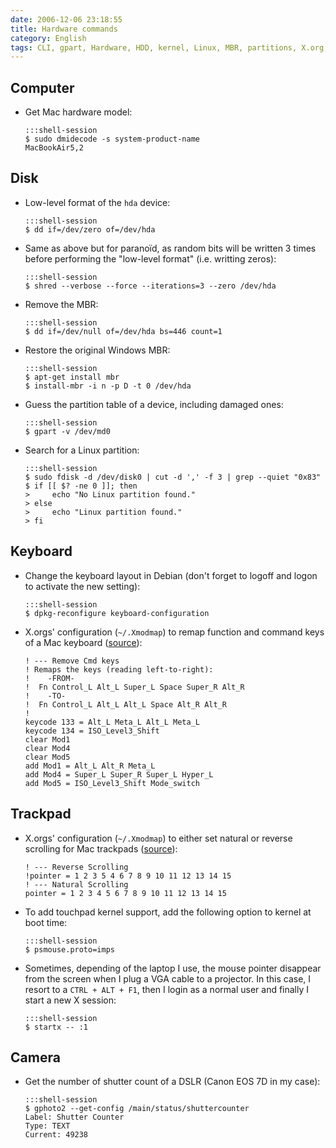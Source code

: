 ```yaml
---
date: 2006-12-06 23:18:55
title: Hardware commands
category: English
tags: CLI, gpart, Hardware, HDD, kernel, Linux, MBR, partitions, X.org, gphoto, DSLR, Canon EOS 7D, dmidecode
---
```


## Computer

  * Get Mac hardware model:

        :::shell-session
        $ sudo dmidecode -s system-product-name
        MacBookAir5,2

## Disk

  * Low-level format of the `hda` device:

        :::shell-session
        $ dd if=/dev/zero of=/dev/hda

  * Same as above but for paranoïd, as random bits will be written 3 times before performing the "low-level format" (i.e. writting zeros):

        :::shell-session
        $ shred --verbose --force --iterations=3 --zero /dev/hda

  * Remove the MBR:

        :::shell-session
        $ dd if=/dev/null of=/dev/hda bs=446 count=1

  * Restore the original Windows MBR:

        :::shell-session
        $ apt-get install mbr
        $ install-mbr -i n -p D -t 0 /dev/hda

  * Guess the partition table of a device, including damaged ones:

        :::shell-session
        $ gpart -v /dev/md0

  * Search for a Linux partition:

        :::shell-session
        $ sudo fdisk -d /dev/disk0 | cut -d ',' -f 3 | grep --quiet "0x83"
        $ if [[ $? -ne 0 ]]; then
        >     echo "No Linux partition found."
        > else
        >     echo "Linux partition found."
        > fi


## Keyboard

  * Change the keyboard layout in Debian (don't forget to logoff and logon to activate the new setting):

        :::shell-session
        $ dpkg-reconfigure keyboard-configuration

  * X.orgs' configuration (`~/.Xmodmap`) to remap function and command keys of a Mac keyboard ([source](https://github.com/kdeldycke/dotfiles/blob/cc9d00879f14036498615067349f1d75fcd96bf5/dotfiles-linux/.Xmodmap#L10-L24)):

        ! --- Remove Cmd keys
        ! Remaps the keys (reading left-to-right):
        !    -FROM-
        !  Fn Control_L Alt_L Super_L Space Super_R Alt_R
        !    -TO-
        !  Fn Control_L Alt_L Alt_L Space Alt_R Alt_R
        !
        keycode 133 = Alt_L Meta_L Alt_L Meta_L
        keycode 134 = ISO_Level3_Shift
        clear Mod1
        clear Mod4
        clear Mod5
        add Mod1 = Alt_L Alt_R Meta_L
        add Mod4 = Super_L Super_R Super_L Hyper_L
        add Mod5 = ISO_Level3_Shift Mode_switch


## Trackpad

  * X.orgs' configuration (`~/.Xmodmap`) to either set natural or reverse scrolling for Mac trackpads ([source](https://github.com/kdeldycke/dotfiles/blob/cc9d00879f14036498615067349f1d75fcd96bf5/dotfiles-linux/.Xmodmap#L1-L4)):

        ! --- Reverse Scrolling
        !pointer = 1 2 3 5 4 6 7 8 9 10 11 12 13 14 15
        ! --- Natural Scrolling
        pointer = 1 2 3 4 5 6 7 8 9 10 11 12 13 14 15

  * To add touchpad kernel support, add the following option to kernel at boot time:

        :::shell-session
        $ psmouse.proto=imps

  * Sometimes, depending of the laptop I use, the mouse pointer disappear from the screen when I plug a VGA cable to a projector. In this case, I resort to a `CTRL + ALT + F1`, then I login as a normal user and finally I start a new X session:

        :::shell-session
        $ startx -- :1


## Camera

  * Get the number of shutter count of a DSLR (Canon EOS 7D in my case):

        :::shell-session
        $ gphoto2 --get-config /main/status/shuttercounter
        Label: Shutter Counter
        Type: TEXT
        Current: 49238
